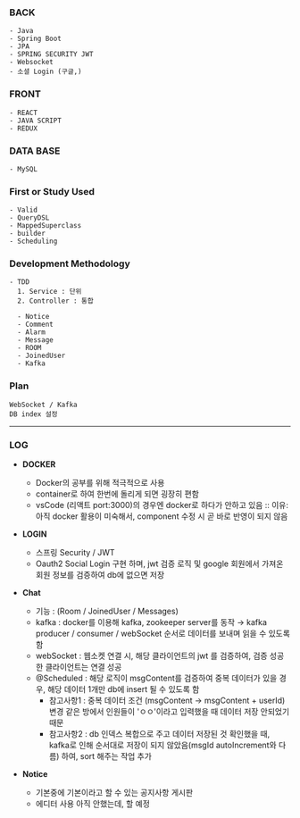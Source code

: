 ### BACK 
```
- Java
- Spring Boot
- JPA
- SPRING SECURITY JWT
- Websocket
- 소셜 Login (구글,)
```
### FRONT 
```
- REACT
- JAVA SCRIPT
- REDUX
```
### DATA BASE
```
- MySQL
```

### First or Study Used
```
- Valid
- QueryDSL
- MappedSuperclass
- builder
- Scheduling
```
### Development Methodology
```
- TDD
  1. Service : 단위
  2. Controller : 통합

  - Notice
  - Comment
  - Alarm
  - Message
  - ROOM
  - JoinedUser
  - Kafka
```
### Plan
```
WebSocket / Kafka
DB index 설정
```

---

### LOG

- **DOCKER**
  - Docker의 공부를 위해 적극적으로 사용
  - container로 하여 한번에 돌리게 되면 굉장히 편함
  - vsCode (리액트 port:3000)의 경우엔 docker로 하다가 안하고 있음 :: 이유: 아직 docker 활용이 미숙해서, component 수정 시 곧 바로 반영이 되지 않음

- **LOGIN**
  - 스프링 Security / JWT
  - Oauth2 Social Login 구현 하며, jwt 검증 로직 및 google 회원에서 가져온 회원 정보를 검증하여 db에 없으면 저장

- **Chat**
  - 기능 : (Room / JoinedUser / Messages) 
  - kafka : docker를 이용해 kafka, zookeeper server를 동작 → kafka producer / consumer / webSocket 순서로 데이터를 보내며 읽을 수 있도록 함
  - webSocket : 웹소켓 연결 시, 해당 클라이언트의 jwt 를 검증하여, 검증 성공한 클라이언트는 연결 성공
  - @Scheduled : 해당 로직이 msgContent를 검증하여 중복 데이터가 있을 경우, 해당 데이터 1개만 db에 insert 될 수 있도록 함
    - 참고사항1 : 중복 데이터 조건 (msgContent -> msgContent + userId) 변경 같은 방에서 인원들이 'ㅇㅇ'이라고 입력했을 때 데이터 저장 안되었기 때문
    - 참고사항2 : db 인덱스 복합으로 주고 데이터 저장된 것 확인했을 때, kafka로 인해 순서대로 저장이 되지 않았음(msgId autoIncrement와 다름) 하여, sort 해주는 작업 추가  
 
- **Notice**
  - 기본중에 기본이라고 할 수 있는 공지사항 게시판
  - 에디터 사용 아직 안했는데, 할 예정 
